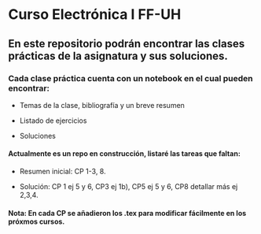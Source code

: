 # Curso Electrónica I FF-UH

## En este repositorio podrán encontrar las clases prácticas de la asignatura y sus soluciones.

### Cada clase práctica cuenta con un notebook en el cual pueden encontrar:

* Temas de la clase, bibliografía y un breve resumen

* Listado de ejercicios

* Soluciones

#### Actualmente es un repo en construcción, listaré las tareas que faltan:

* Resumen inicial: CP 1-3, 8.

* Solución: CP 1 ej 5 y 6, CP3 ej 1b), CP5 ej 5 y 6, CP8 detallar más ej 2,3,4.

#### Nota: En cada CP se añadieron los .tex para modificar fácilmente en los próxmos cursos.